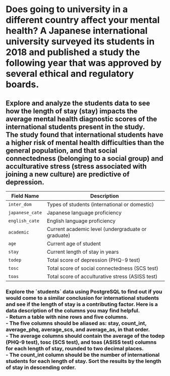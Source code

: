 <h1 align="left">Does going to university in a different country affect your mental health? A Japanese international university surveyed its students in 2018 and published a study the following year that was approved by several ethical and regulatory boards. </h1> 
<h2 align="left">Explore and analyze the students data to see how the length of stay (stay) impacts the average mental health diagnostic scores of the international students present in the study. <br>
The study found that international students have a higher risk of mental health difficulties than the general population, and that social connectedness (belonging to a social group) and acculturative stress (stress associated with joining a new culture) are predictive of depression.
<br>

| Field Name      | Description                                        |
| --------------  | -------------------------------------------------- |
| `inter_dom`     | Types of students (international or domestic)      |
| `japanese_cate` | Japanese language proficiency                      |
| `english_cate`  | English language proficiency                       |
| `academic`      | Current academic level (undergraduate or graduate) |
| `age`           | Current age of student                             |
| `stay`          | Current length of stay in years                    |
| `todep`         | Total score of depression (PHQ-9 test)             |
| `tosc`          | Total score of social connectedness (SCS test)     |
| `toas`          | Total score of acculturative stress (ASISS test)   |


</h2>
<h3 align="left">
  Explore the `students` data using PostgreSQL to find out if you would come to a similar conclusion for international students and see if the length of stay is a contributing factor.
Here is a data description of the columns you may find helpful.<br>
  - Return a table with nine rows and five columns. <br>
  - The five columns should be aliased as: stay, count_int, average_phq, average_scs, and average_as, in that order. <br>
- The average columns should contain the average of the todep (PHQ-9 test), tosc (SCS test), and toas (ASISS test) columns for each length of stay, rounded to two decimal places.<br>
- The count_int column should be the number of international students for each length of stay. Sort the results by the length of stay in descending order.</h3> <br>
<br>
  



